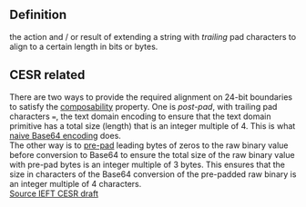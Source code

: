 ## Definition
the action and / or result of extending a string with _trailing_ pad characters to align to a certain length in bits or bytes.

## CESR related
There are two ways to provide the required alignment on 24-bit boundaries to satisfy the [composability](term_composability) property. One is _post-pad_, with trailing pad characters `=`, the text domain encoding to ensure that the text domain primitive has a total size (length) that is an integer multiple of 4. This is what [naive Base64 encoding](term_naive-conversion) does.\
The other way is to [pre-pad](term_pre-pad) leading bytes of zeros to the raw binary value before conversion to Base64 to ensure the total size of the raw binary value with pre-pad bytes is an integer multiple of 3 bytes. This ensures that the size in characters of the Base64 conversion of the pre-padded raw binary is an integer multiple of 4 characters.\
[Source IEFT CESR draft](https://github.com/WebOfTrust/ietf-cesr/blob/main/draft-ssmith-cesr.md#code-characters-and-lead-bytes)

